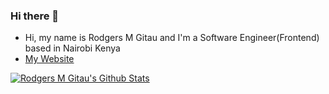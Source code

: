 ### Hi there 👋


- Hi, my name is Rodgers M Gitau and I'm a Software Engineer(Frontend) based in Nairobi Kenya
- [My Website](https://www.rodgersgitau.github.io)

[![Rodgers M Gitau's Github Stats](https://github-readme-stats.vercel.app/api?username=rodgersgitau&show_icons=true&theme=cobalts)](https://github.com/rodgersgitau/github-readme-stats)

<!--
**rodgersgitau/rodgersgitau** is a ✨ _special_ ✨ repository because its `README.md` (this file) appears on your GitHub profile.
-->
